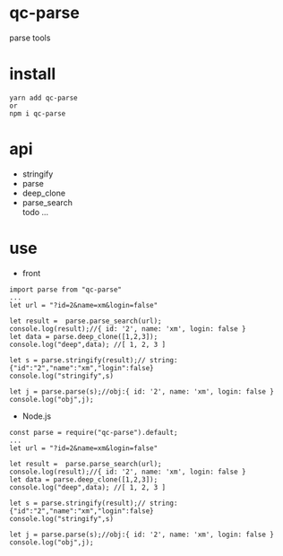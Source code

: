 # qc-parse

parse tools

# install
```
yarn add qc-parse
or
npm i qc-parse
```
# api
  * stringify
  * parse
  * deep_clone
  * parse_search  
  todo ...      



# use

* front
```
import parse from "qc-parse"
...
let url = "?id=2&name=xm&login=false"

let result =  parse.parse_search(url);
console.log(result);//{ id: '2', name: 'xm', login: false }
let data = parse.deep_clone([1,2,3]);
console.log("deep",data); //[ 1, 2, 3 ]

let s = parse.stringify(result);// string:{"id":"2","name":"xm","login":false}
console.log("stringify",s)

let j = parse.parse(s);//obj:{ id: '2', name: 'xm', login: false }
console.log("obj",j);

```

* Node.js
```
const parse = require("qc-parse").default;
...
let url = "?id=2&name=xm&login=false"

let result =  parse.parse_search(url);
console.log(result);//{ id: '2', name: 'xm', login: false }
let data = parse.deep_clone([1,2,3]);
console.log("deep",data); //[ 1, 2, 3 ]

let s = parse.stringify(result);// string:{"id":"2","name":"xm","login":false}
console.log("stringify",s)

let j = parse.parse(s);//obj:{ id: '2', name: 'xm', login: false }
console.log("obj",j);
```
